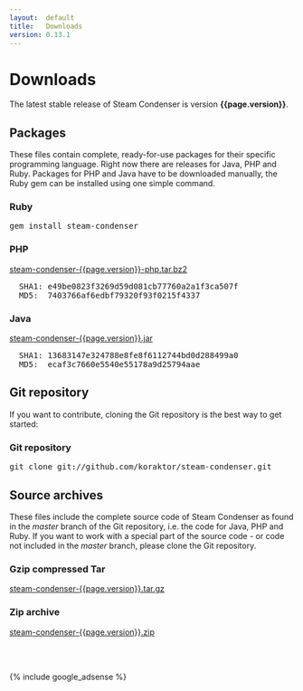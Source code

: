```yaml
---
layout:  default
title:   Downloads
version: 0.13.1
---
```

Downloads
=========

The latest stable release of Steam Condenser is version **{{page.version}}**.

## Packages
These files contain complete, ready-for-use packages for their specific
programming language. Right now there are releases for Java, PHP and Ruby.
Packages for PHP and Java have to be downloaded manually, the Ruby gem can be
installed using one simple command.

<div class="command">
  <h3>Ruby</h3>
  <pre>gem install steam-condenser</pre>
</div>

<div class="download">
  <h3>PHP</h3>
  <a href="http://cloud.github.com/downloads/koraktor/steam-condenser/steam-condenser-{{page.version}}-php.tar.bz2">steam-condenser-{{page.version}}-php.tar.bz2</a>
  <br />
  <pre>
  SHA1: e49be0823f3269d59d081cb77760a2a1f3ca507f
  MD5:  7403766af6edbf79320f93f0215f4337</pre>
</div>

<div class="download">
  <h3>Java</h3>
  <a href="http://cloud.github.com/downloads/koraktor/steam-condenser/steam-condenser-{{page.version}}.jar">steam-condenser-{{page.version}}.jar</a>
  <br />
  <pre>
  SHA1: 13683147e324788e8fe8f6112744bd0d288499a0
  MD5:  ecaf3c7660e5540e55178a9d25794aae</pre>
</div>

## Git repository
If you want to contribute, cloning the Git repository is the best way to get
started:

<div class="command">
  <h3>Git repository</h3>
  <pre>git clone git://github.com/koraktor/steam-condenser.git</pre>
</div>

## Source archives
These files include the complete source code of Steam Condenser as found in the
*master* branch of the Git repository, i.e. the code for Java, PHP and Ruby. If
you want to work with a special part of the source code - or code not included
in the *master* branch, please clone the Git repository.

<div class="download">
  <h3>Gzip compressed Tar</h3>
  <a href="https://github.com/koraktor/steam-condenser/tarball/{{page.version}}">steam-condenser-{{page.version}}.tar.gz</a>
</div>

<div class="download">
  <h3>Zip archive</h3>
  <a href="https://github.com/koraktor/steam-condenser/zipball/{{page.version}}">steam-condenser-{{page.version}}.zip</a>
</div>

<br /><br />

{% include google_adsense %}

  [1]: http://github.com/koraktor/steam-condenser/downloads
